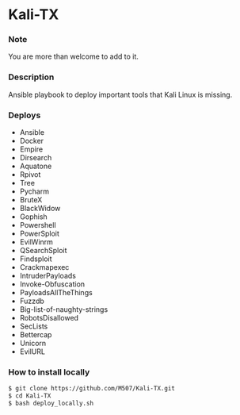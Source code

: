 # Kali-TX

### Note
You are more than welcome to add to it.
### Description
Ansible playbook to deploy important tools that Kali Linux is missing. 
### Deploys
- Ansible
- Docker
- Empire
- Dirsearch
- Aquatone
- Rpivot
- Tree
- Pycharm
- BruteX
- BlackWidow
- Gophish
- Powershell
- PowerSploit
- EvilWinrm
- QSearchSploit
- Findsploit
- Crackmapexec
- IntruderPayloads
- Invoke-Obfuscation
- PayloadsAllTheThings
- Fuzzdb
- Big-list-of-naughty-strings
- RobotsDisallowed
- SecLists
- Bettercap
- Unicorn
- EvilURL

### How to install locally
```sh
$ git clone https://github.com/M507/Kali-TX.git
$ cd Kali-TX
$ bash deploy_locally.sh
```
